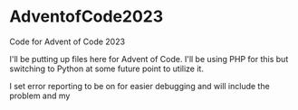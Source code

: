 # AdventofCode2023
Code for Advent of Code 2023

I'll be putting up files here for Advent of Code. I'll be using PHP for this but switching to Python at some future point to utilize it.

I set error reporting to be on for easier debugging and will include the problem and my 


